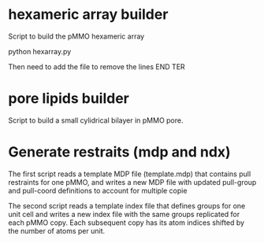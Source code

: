# hexameric array builder
Script to build the pMMO hexameric array 

python hexarray.py

Then need to add the file to remove the lines
END
TER

# pore lipids builder
Script to build a small cylidrical bilayer in pMMO pore. 

 
# Generate restraits (mdp and ndx)
The first script reads a template MDP file (template.mdp) that contains pull restraints
for one pMMO, and writes a new MDP file with updated pull-group and pull-coord definitions
to account for multiple copie

The second script reads a template index file that defines groups for one unit cell
and writes a new index file with the same groups replicated for each pMMO copy.
Each subsequent copy has its atom indices shifted by the number of atoms per unit.


